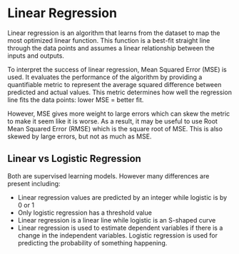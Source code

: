 # Linear Regression
Linear regression is an algorithm that learns from the dataset to map the most optimized linear function. This function is a best-fit straight line through the data points and assumes a linear relationship between the inputs and outputs.

To interpret the success of linear regression, Mean Squared Error (MSE) is used. It evaluates the performance of the algorithm by providing a quantifiable metric to represent the average squared difference between predicted and actual values. This metric determines how well the regression line fits the data points: lower MSE = better fit.

However, MSE gives more weight to large errors which can skew the metric to make it seem like it is worse. As a result, it may be useful to use Root Mean Squared Error (RMSE) which is the square root of MSE. This is also skewed by large errors, but not as much as MSE.

## Linear vs Logistic Regression
Both are supervised learning models. However many differences are present including:
* Linear regression values are predicted by an integer while logistic is by 0 or 1
* Only logistic regression has a threshold value
* Linear regression is a linear line while logistic is an S-shaped curve
* Linear regression is used to estimate dependent variables if there is a change in the independent variables. Logistic regression is used for predicting the probability of something happening.